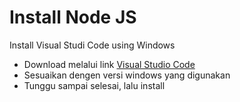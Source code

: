 # Install Node JS

Install Visual Studi Code using Windows

- Download melalui link [Visual Studio Code](https://code.visualstudio.com/Download)
- Sesuaikan dengen versi windows yang digunakan
- Tunggu sampai selesai, lalu install
